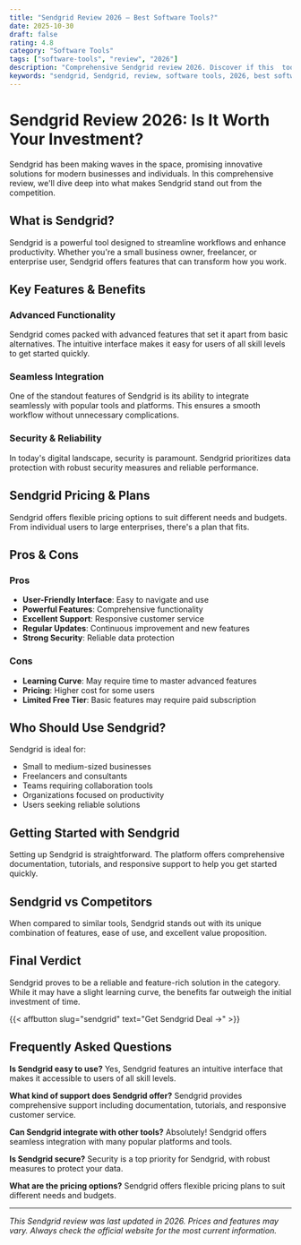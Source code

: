 ```yaml
---
title: "Sendgrid Review 2026 – Best Software Tools?"
date: 2025-10-30
draft: false
rating: 4.8
category: "Software Tools"
tags: ["software-tools", "review", "2026"]
description: "Comprehensive Sendgrid review 2026. Discover if this  tool is the best choice for your needs."
keywords: "sendgrid, Sendgrid, review, software tools, 2026, best software tools"
---
```


# Sendgrid Review 2026: Is It Worth Your Investment?

Sendgrid has been making waves in the  space, promising innovative solutions for modern businesses and individuals. In this comprehensive review, we'll dive deep into what makes Sendgrid stand out from the competition.

## What is Sendgrid?

Sendgrid is a powerful  tool designed to streamline workflows and enhance productivity. Whether you're a small business owner, freelancer, or enterprise user, Sendgrid offers features that can transform how you work.

## Key Features & Benefits

### Advanced Functionality
Sendgrid comes packed with advanced features that set it apart from basic alternatives. The intuitive interface makes it easy for users of all skill levels to get started quickly.

### Seamless Integration
One of the standout features of Sendgrid is its ability to integrate seamlessly with popular tools and platforms. This ensures a smooth workflow without unnecessary complications.

### Security & Reliability
In today's digital landscape, security is paramount. Sendgrid prioritizes data protection with robust security measures and reliable performance.

## Sendgrid Pricing & Plans

Sendgrid offers flexible pricing options to suit different needs and budgets. From individual users to large enterprises, there's a plan that fits.

## Pros & Cons

### Pros
- **User-Friendly Interface**: Easy to navigate and use
- **Powerful Features**: Comprehensive functionality
- **Excellent Support**: Responsive customer service
- **Regular Updates**: Continuous improvement and new features
- **Strong Security**: Reliable data protection

### Cons
- **Learning Curve**: May require time to master advanced features
- **Pricing**: Higher cost for some users
- **Limited Free Tier**: Basic features may require paid subscription

## Who Should Use Sendgrid?

Sendgrid is ideal for:
- Small to medium-sized businesses
- Freelancers and consultants
- Teams requiring collaboration tools
- Organizations focused on productivity
- Users seeking reliable  solutions

## Getting Started with Sendgrid

Setting up Sendgrid is straightforward. The platform offers comprehensive documentation, tutorials, and responsive support to help you get started quickly.

## Sendgrid vs Competitors

When compared to similar tools, Sendgrid stands out with its unique combination of features, ease of use, and excellent value proposition.

## Final Verdict

Sendgrid proves to be a reliable and feature-rich solution in the  category. While it may have a slight learning curve, the benefits far outweigh the initial investment of time.

{{< affbutton slug="sendgrid" text="Get Sendgrid Deal →" >}}

## Frequently Asked Questions

**Is Sendgrid easy to use?**
Yes, Sendgrid features an intuitive interface that makes it accessible to users of all skill levels.

**What kind of support does Sendgrid offer?**
Sendgrid provides comprehensive support including documentation, tutorials, and responsive customer service.

**Can Sendgrid integrate with other tools?**
Absolutely! Sendgrid offers seamless integration with many popular platforms and tools.

**Is Sendgrid secure?**
Security is a top priority for Sendgrid, with robust measures to protect your data.

**What are the pricing options?**
Sendgrid offers flexible pricing plans to suit different needs and budgets.

---

*This Sendgrid review was last updated in 2026. Prices and features may vary. Always check the official website for the most current information.*
